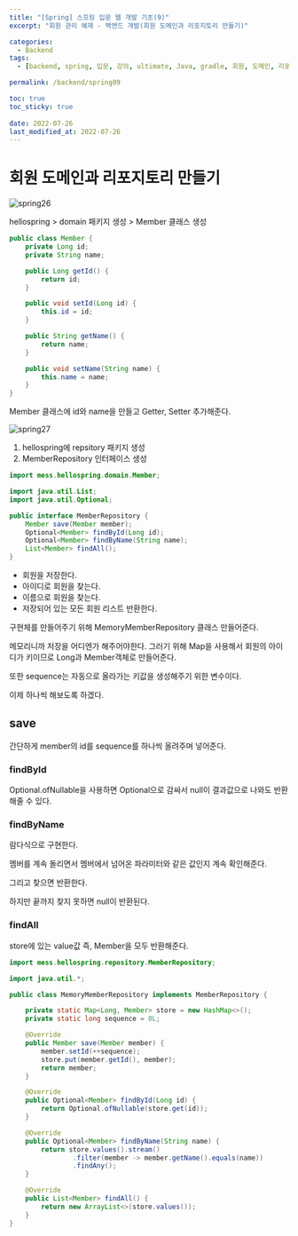 ```yaml
---
title: "[Spring] 스프링 입문 웹 개발 기초(9)"
excerpt: "회원 관리 예제 - 백엔드 개발(회원 도메인과 리포지토리 만들기)"

categories:
  - Backend
tags:
  - [backend, spring, 입문, 강의, ultimate, Java, gradle, 회원, 도메인, 리포지토리]

permalink: /backend/spring09

toc: true
toc_sticky: true
 
date: 2022-07-26
last_modified_at: 2022-07-26
---
```


# 회원 도메인과 리포지토리 만들기

![spring26](https://jsw6701.github.io/assets/images/posts_img/spring/26.png)

hellospring > domain 패키지 생성 > Member 클래스 생성

```java
public class Member {
    private Long id;
    private String name;

    public Long getId() {
        return id;
    }

    public void setId(Long id) {
        this.id = id;
    }

    public String getName() {
        return name;
    }

    public void setName(String name) {
        this.name = name;
    }
}
```

Member 클래스에 id와 name을 만들고 Getter, Setter 추가해준다.

![spring27](https://jsw6701.github.io/assets/images/posts_img/spring/27.png)

1. hellospring에 repsitory 패키지 생성
2. MemberRepository 인터페이스 생성

```java
import mess.hellospring.domain.Member;

import java.util.List;
import java.util.Optional;

public interface MemberRepository {
    Member save(Member member);
    Optional<Member> findById(Long id);
    Optional<Member> findByName(String name);
    List<Member> findAll();
}
```

- 회원을 저장한다.
- 아이디로 회원을 찾는다.
- 이름으로 회원을 찾는다.
- 저장되어 있는 모든 회원 리스트 반환한다.

구현체를 만들어주기 위해 MemoryMemberRepository 클래스 만들어준다.

메모리니까 저장을 어디엔가 해주어야한다. 그러기 위해 Map을 사용해서 회원의 아이디가 키이므로 Long과 Member객체로 만들어준다.

또한 sequence는 자동으로 올라가는 키값을 생성해주기 위한 변수이다.

이제 하나씩 해보도록 하겠다.

## save

간단하게 member의 id를 sequence를 하나씩 올려주며 넣어준다.

### findById

Optional.ofNullable을 사용하면 Optional으로 감싸서 null이 결과값으로 나와도 반환해줄 수 있다.

### findByName

람다식으로 구현한다.

멤버를 계속 돌리면서 멤버에서 넘어온 파라미터와 같은 값인지 계속 확인해준다.

그리고 찾으면 반환한다.

하지만 끝까지 찾지 못하면 null이 반환된다.

### findAll

store에 있는 value값 즉, Member을 모두 반환해준다.

```java
import mess.hellospring.repository.MemberRepository;

import java.util.*;

public class MemoryMemberRepository implements MemberRepository {

    private static Map<Long, Member> store = new HashMap<>();
    private static long sequence = 0L;

    @Override
    public Member save(Member member) {
        member.setId(++sequence);
        store.put(member.getId(), member);
        return member;
    }

    @Override
    public Optional<Member> findById(Long id) {
        return Optional.ofNullable(store.get(id));
    }

    @Override
    public Optional<Member> findByName(String name) {
        return store.values().stream()
                .filter(member -> member.getName().equals(name))
                .findAny();
    }

    @Override
    public List<Member> findAll() {
        return new ArrayList<>(store.values());
    }
}
```
